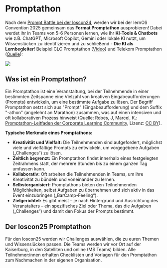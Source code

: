 # Promptathon

Nach dem [Prompt Battle bei der loscon24](https://www.youtube.com/watch?v=Nwz0WBeg1Zg), werden wir bei der lernOS Convention 2025 gemeinsam das **Format Promptathon** ausprobieren! Dabei werdet ihr in Teams von 5-6 Personen lernen, wie ihr **KI-Tools & Chatbots** wie z.B. ChatGPT, Microsoft Copilot, Gemini oder lokale KI nutzt, um Wissenslücken zu identifizieren und zu schließend - **Die KI als Lernbegleiter**! Beispiel CLC Promptathon ([Video](https://www.youtube.com/watch?v=GlcJpY6D0Is)) und Telekom Promptathon ([Quelle](https://www.telekom.com/de/blog/konzern/artikel/wie-ich-unseren-promptathon-erlebte-1049068)):

![](https://www.telekom.com/resource/image/1049078/landscape_ratio4x3/768/576/13fcb1d505b9cbac0fac165fb8a0daf6/237253CD11B510A8D5D38BF6BB9C6A91/bi-20230918-promptathon-03.jpg)

## Was ist ein Promptathon?

Ein Promptathon ist eine Veranstaltung, bei der Teilnehmende in einer bestimmten Zeitspanne eine 
Vielzahl von kreativen Eingabeaufforderungen (Prompts) entwickeln, um eine bestimmte Aufgabe zu 
lösen. Der Begriff Promptathon setzt sich aus "Prompt" (Eingabeaufforderung) und dem Suffix  
"-athon" (angelehnt an Marathon) zusammen, was auf einen intensiven und oft kollaborativen 
Prozess hinweist (Quelle: Robes, J, Marcel, K.: [Promptathon-Leitfaden der Corporate Learning Community](https://colearn.de/wp-content/uploads/2025/04/2025_Leitfaden_Promptathon_v1_2.pdf), Lizenz: [CC BY](https://creativecommons.org/licenses/by/4.0/deed.de)).

**Typische Merkmale eines Promptathons:**

- **Kreativität und Vielfalt:** Die Teilnehmenden sind aufgefordert, möglichst viele und vielfältige Prompts zu entwickeln, um vorgegebene Aufgaben („Challenges“) zu lösen.
- **Zeitlich begrenzt:** Ein Promptathon findet innerhalb eines festgelegten Zeitrahmens statt, der mehrere Stunden bis zu einem ganzen Tag umfassen kann.
- **Kollaborativ:** Oft arbeiten die Teilnehmenden in Teams, um ihre Kreativität zu bündeln und voneinander zu lernen.
- **Selbstorganisiert:** Promptathons bieten den Teilnehmenden Möglichkeiten, selbst Aufgaben zu übernehmen und sich aktiv in das Event einzubringen („BarCamp-Feeling“).
- **Zielgerichtet:** Es gibt meist – je nach Hintergrund und Ausrichtung des Veranstalters – ein spezifisches Ziel oder Thema, das die Aufgaben („Challenges“) und damit den Fokus der Prompts bestimmt.

## Der loscon25 Promptathon

Für den loscon25 werden wir Challenges auswählen, die zu euren Themen und Wissenslücken passen. Die Teams werden wir vor Ort auf der Kaiserburg, in den Satelliten und online (MS Teams) bilden. Alle Teilnehmer:innen erhalten Checklisten und Vorlagen für den Promptathon zum Nachmachen in der eigenen Organisation.